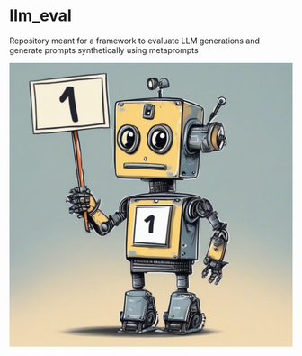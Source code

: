 # llm_eval
Repository meant for a framework to evaluate LLM generations and generate prompts synthetically using metaprompts

![Eval](llmevallogo.jpeg)
